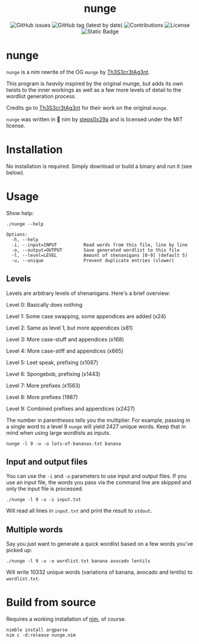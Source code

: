 <h1 align="center">
  	nunge
</h1>

<p align="center">
    <img alt="GitHub issues" src="https://img.shields.io/github/issues/steps0x29a/nunge?style=plastic">
    <img alt="GitHub tag (latest by date)" src="https://img.shields.io/github/v/tag/steps0x29a/nunge?style=plastic">
    <img alt="Contributions" src="https://img.shields.io/badge/contributions-welcome-brightgreen?style=plastic">
    <img alt="License" src="https://img.shields.io/github/license/steps0x29a/nunge?style=plastic">
    <img alt="Static Badge" src="https://img.shields.io/badge/version-0.2.0-green?style=plastic">

</p>

# nunge

`nunge` is a nim rewrite of the OG `munge` by [Th3S3cr3tAg3nt](https://github.com/Th3S3cr3tAg3nt/Munge).

This program is *heavily* inspired by the original munge, but adds its own twists to the inner workings as well as a few more levels of detail to the wordlist generation process.

Credits go to [Th3S3cr3tAg3nt](https://github.com/Th3S3cr3tAg3nt) for their work on the original `munge`.

`nunge` was written in 👑 nim by [steps0x29a](https://github.com/steps0x29a) and is licensed under the MIT license.

# Installation
No installation is required. Simply download or build a binary and run it (see below).

# Usage
Show help:

```
./nunge --help

Options:
  -h, --help
  -i, --input=INPUT          Read words from this file, line by line
  -o, --output=OUTPUT        Save generated wordlist to this file
  -l, --level=LEVEL          Amount of shenanigans [0-9] (default 5)
  -u, --unique               Prevent duplicate entries (slower)

```

## Levels
Levels are arbitrary levels of shenanigans. Here's a brief overview:

Level 0: Basically does nothing

Level 1: Some case swapping, some appendices are added (x24)

Level 2: Same as level 1, but more appendices (x81)

Level 3: More case-stuff and appendices (x168)

Level 4: More case-stiff and appendices (x665)

Level 5: Leet speak, prefixing (x1087)

Level 6: Spongebob, prefixing (x1443)

Level 7: More prefixes (x1563)

Level 8: More prefixes (1987)

Level 9: Combined prefixes and appendices (x2427)

The number in parentheses tells you the multiplier. For example, passing in a single word to a level 9 `nunge` will yield 2427 unique words. Keep that in mind when using large wordlists as inputs.

```
nunge -l 9 -u -o lots-of-bananas.txt banana
```

## Input and output files
You can use the `-i` and `-o` parameters to use input and output files. If you use an input file, the words you pass via the command line are skipped and only the input file is processed.

```
./nunge -l 9 -u -i input.txt
```

Will read all lines in `input.txt` and print the result to `stdout`.

## Multiple words
Say you just want to generate a quick wordlist based on a few words you've picked up:

```
./nunge -l 9 -u -o wordlist.txt banana avocado lentils
```

Will write 10332 unique words (variations of banana, avocado and lentils) to `wordlist.txt`.

# Build from source
Requires a working installation of [nim](https://nim-lang.org/install.html), of course.

```
nimble install argparse
nim c -d:release nunge.nim
```
